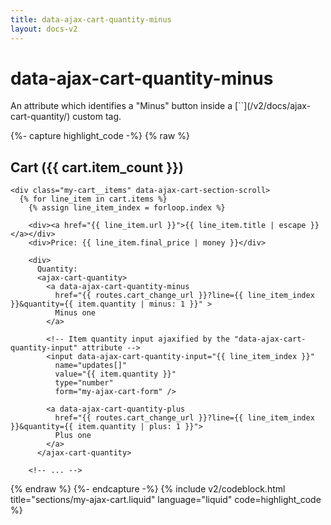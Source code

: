 ```yaml
---
title: data-ajax-cart-quantity-minus
layout: docs-v2
---
```


# data-ajax-cart-quantity-minus

<p class="lead" markdown="1">
An attribute which identifies a "Minus" button inside a [`<ajax-cart-quantity>`](/v2/docs/ajax-cart-quantity/) custom tag.
</p>

{%- capture highlight_code -%}
{% raw %}
<div class="my-cart" data-ajax-cart-section>
  <h2>Cart ({{ cart.item_count }})</h2>

    <div class="my-cart__items" data-ajax-cart-section-scroll>
      {% for line_item in cart.items %}
        {% assign line_item_index = forloop.index %}
  
        <div><a href="{{ line_item.url }}">{{ line_item.title | escape }}</a></div>
        <div>Price: {{ line_item.final_price | money }}</div>

        <div>
          Quantity:
          <ajax-cart-quantity>
            <a data-ajax-cart-quantity-minus
              href="{{ routes.cart_change_url }}?line={{ line_item_index }}&quantity={{ item.quantity | minus: 1 }}" > 
              Minus one 
            </a>

            <!-- Item quantity input ajaxified by the "data-ajax-cart-quantity-input" attribute -->
            <input data-ajax-cart-quantity-input="{{ line_item_index }}"
              name="updates[]" 
              value="{{ item.quantity }}" 
              type="number" 
              form="my-ajax-cart-form" />

            <a data-ajax-cart-quantity-plus
              href="{{ routes.cart_change_url }}?line={{ line_item_index }}&quantity={{ item.quantity | plus: 1 }}"> 
              Plus one 
            </a>
          </ajax-cart-quantity>

        <!-- ... -->
{% endraw %}
{%- endcapture -%}
{% include v2/codeblock.html title="sections/my-ajax-cart.liquid" language="liquid" code=highlight_code %}